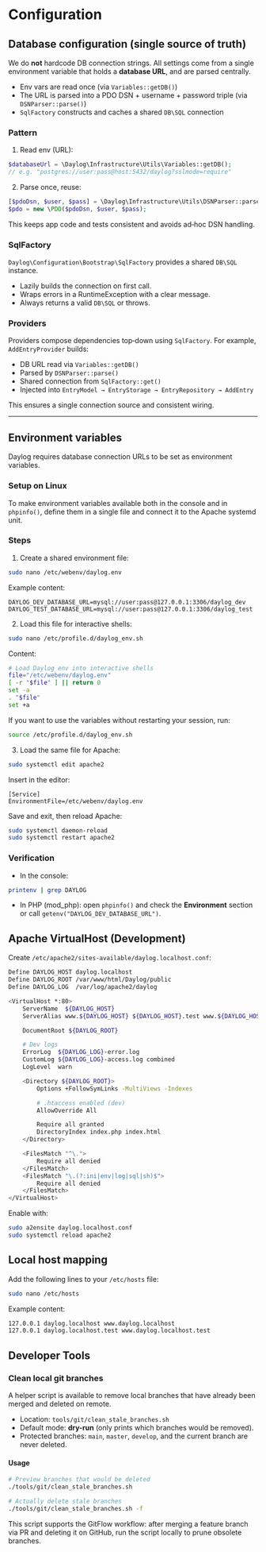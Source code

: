 # Configuration

## Database configuration (single source of truth)

We do **not** hardcode DB connection strings. All settings come from a single
environment variable that holds a **database URL**, and are parsed centrally.

- Env vars are read once (via `Variables::getDB()`)
- The URL is parsed into a PDO DSN + username + password triple (via `DSNParser::parse()`)
- `SqlFactory` constructs and caches a shared `DB\SQL` connection

### Pattern

1) Read env (URL):

```php
$databaseUrl = \Daylog\Infrastructure\Utils\Variables::getDB();
// e.g. "postgres://user:pass@host:5432/daylog?sslmode=require"
```

2) Parse once, reuse:

```php
[$pdoDsn, $user, $pass] = \Daylog\Infrastructure\Utils\DSNParser::parse($databaseUrl);
$pdo = new \PDO($pdoDsn, $user, $pass);
```

This keeps app code and tests consistent and avoids ad‑hoc DSN handling.

### SqlFactory

`Daylog\Configuration\Bootstrap\SqlFactory` provides a shared `DB\SQL` instance.

- Lazily builds the connection on first call.
- Wraps errors in a RuntimeException with a clear message.
- Always returns a valid `DB\SQL` or throws.

### Providers

Providers compose dependencies top‑down using `SqlFactory`. For example, `AddEntryProvider` builds:

- DB URL read via `Variables::getDB()`
- Parsed by `DSNParser::parse()`
- Shared connection from `SqlFactory::get()`
- Injected into `EntryModel → EntryStorage → EntryRepository → AddEntry`

This ensures a single connection source and consistent wiring.

------------------------------------------------------------------------

## Environment variables

Daylog requires database connection URLs to be set as environment
variables.

### Setup on Linux

To make environment variables available both in the console and in `phpinfo()`, define them in a single file and connect it to the Apache systemd unit.

### Steps

1. Create a shared environment file:

```bash
sudo nano /etc/webenv/daylog.env
```

Example content:

```
DAYLOG_DEV_DATABASE_URL=mysql://user:pass@127.0.0.1:3306/daylog_dev
DAYLOG_TEST_DATABASE_URL=mysql://user:pass@127.0.0.1:3306/daylog_test
```

2. Load this file for interactive shells:

```bash
sudo nano /etc/profile.d/daylog_env.sh
```

Content:

```sh
# Load Daylog env into interactive shells
file="/etc/webenv/daylog.env"
[ -r "$file" ] || return 0
set -a
. "$file"
set +a
```

If you want to use the variables without restarting your session, run:

```bash
source /etc/profile.d/daylog_env.sh
```

3. Load the same file for Apache:

```bash
sudo systemctl edit apache2
```

Insert in the editor:

```
[Service]
EnvironmentFile=/etc/webenv/daylog.env
```

Save and exit, then reload Apache:

```bash
sudo systemctl daemon-reload
sudo systemctl restart apache2
```

### Verification

- In the console:

```bash
printenv | grep DAYLOG
```

- In PHP (mod_php): open `phpinfo()` and check the **Environment** section or call `getenv("DAYLOG_DEV_DATABASE_URL")`.

## Apache VirtualHost (Development)

Create `/etc/apache2/sites-available/daylog.localhost.conf`:

```bash
Define DAYLOG_HOST daylog.localhost
Define DAYLOG_ROOT /var/www/html/Daylog/public
Define DAYLOG_LOG  /var/log/apache2/daylog

<VirtualHost *:80>
    ServerName  ${DAYLOG_HOST}
    ServerAlias www.${DAYLOG_HOST} ${DAYLOG_HOST}.test www.${DAYLOG_HOST}.test

    DocumentRoot ${DAYLOG_ROOT}

    # Dev logs
    ErrorLog  ${DAYLOG_LOG}-error.log
    CustomLog ${DAYLOG_LOG}-access.log combined
    LogLevel  warn

    <Directory ${DAYLOG_ROOT}>
        Options +FollowSymLinks -MultiViews -Indexes

        # .htaccess enabled (dev)
        AllowOverride All

        Require all granted
        DirectoryIndex index.php index.html
    </Directory>

    <FilesMatch "^\.">
        Require all denied
    </FilesMatch>
    <FilesMatch "\.(?:ini|env|log|sql|sh)$">
        Require all denied
    </FilesMatch>
</VirtualHost>
```

Enable with:

```bash
sudo a2ensite daylog.localhost.conf
sudo systemctl reload apache2
```

## Local host mapping

Add the following lines to your `/etc/hosts` file:

```bash
sudo nano /etc/hosts
```

Example content:

```bash
127.0.0.1 daylog.localhost www.daylog.localhost
127.0.0.1 daylog.localhost.test www.daylog.localhost.test
```

## Developer Tools

### Clean local git branches

A helper script is available to remove local branches that have already been merged and deleted on remote.

- Location: `tools/git/clean_stale_branches.sh`  
- Default mode: **dry-run** (only prints which branches would be removed).  
- Protected branches: `main`, `master`, `develop`, and the current branch are never deleted.  

#### Usage

```bash
# Preview branches that would be deleted
./tools/git/clean_stale_branches.sh

# Actually delete stale branches
./tools/git/clean_stale_branches.sh -f
```

This script supports the GitFlow workflow: after merging a feature branch via PR and deleting it on GitHub, run the script locally to prune obsolete branches.
